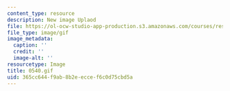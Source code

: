 ```yaml
---
content_type: resource
description: New image Uplaod
file: https://ol-ocw-studio-app-production.s3.amazonaws.com/courses/res-21g-01-kana-spring-2010/365cc644f9ab8b2eeccef6c0d75cbd5a_0540.gif
file_type: image/gif
image_metadata:
  caption: ''
  credit: ''
  image-alt: ''
resourcetype: Image
title: 0540.gif
uid: 365cc644-f9ab-8b2e-ecce-f6c0d75cbd5a
---
```


